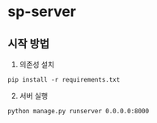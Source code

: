 # sp-server

## 시작 방법

1. 의존성 설치

```
pip install -r requirements.txt
```

2. 서버 실행

```
python manage.py runserver 0.0.0.0:8000
```
